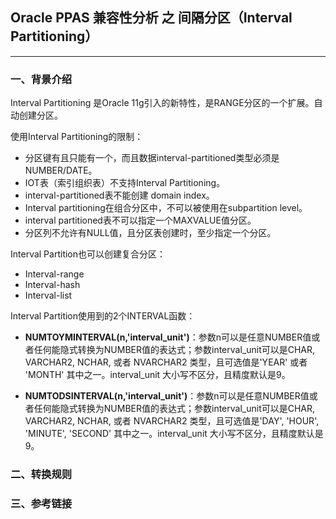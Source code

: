 ## Oracle PPAS 兼容性分析 之 间隔分区（Interval Partitioning）
---

### 一、背景介绍
Interval Partitioning 是Oracle 11g引入的新特性，是RANGE分区的一个扩展。自动创建分区。

使用Interval Partitioning的限制：

+ 分区键有且只能有一个，而且数据interval-partitioned类型必须是NUMBER/DATE。
+ IOT表（索引组织表）不支持Interval Partitioning。
+ interval-partitioned表不能创建 domain index。
+ Interval partitioning在组合分区中，不可以被使用在subpartition level。
+ interval partitioned表不可以指定一个MAXVALUE值分区。
+ 分区列不允许有NULL值，且分区表创建时，至少指定一个分区。

Interval Partition也可以创建复合分区：

+ Interval-range 
+ Interval-hash
+ Interval-list

Interval Partition使用到的2个INTERVAL函数：

+ **NUMTOYMINTERVAL(n,'interval_unit')**：参数n可以是任意NUMBER值或者任何能隐式转换为NUMBER值的表达式；参数interval_unit可以是CHAR, VARCHAR2, NCHAR, 或者 NVARCHAR2 类型，且可选值是'YEAR' 或者 'MONTH' 其中之一。interval_unit 大小写不区分，且精度默认是9。

+ **NUMTODSINTERVAL(n,'interval_unit')**：参数n可以是任意NUMBER值或者任何能隐式转换为NUMBER值的表达式；参数interval_unit可以是CHAR, VARCHAR2, NCHAR, 或者 NVARCHAR2 类型，且可选值是'DAY', 'HOUR', 'MINUTE', 'SECOND' 其中之一。interval_unit 大小写不区分，且精度默认是9。

### 二、转换规则


### 三、参考链接
